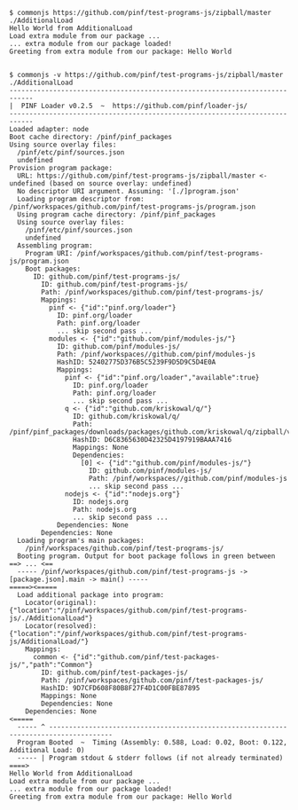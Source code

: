 
    $ commonjs https://github.com/pinf/test-programs-js/zipball/master ./AdditionalLoad
    Hello World from AdditionalLoad
    Load extra module from our package ...
    ... extra module from our package loaded!
    Greeting from extra module from our package: Hello World


    $ commonjs -v https://github.com/pinf/test-programs-js/zipball/master ./AdditionalLoad
    ----------------------------------------------------------------------------
    |  PINF Loader v0.2.5  ~  https://github.com/pinf/loader-js/
    ----------------------------------------------------------------------------
    Loaded adapter: node
    Boot cache directory: /pinf/pinf_packages
    Using source overlay files:
      /pinf/etc/pinf/sources.json
      undefined
    Provision program package:
      URL: https://github.com/pinf/test-programs-js/zipball/master <- undefined (based on source overlay: undefined)
      No descriptor URI argument. Assuming: '[./]program.json'
      Loading program descriptor from: /pinf/workspaces/github.com/pinf/test-programs-js/program.json
      Using program cache directory: /pinf/pinf_packages
      Using source overlay files:
        /pinf/etc/pinf/sources.json
        undefined
      Assembling program:
        Program URI: /pinf/workspaces/github.com/pinf/test-programs-js/program.json
        Boot packages:
          ID: github.com/pinf/test-programs-js/
            ID: github.com/pinf/test-programs-js/
            Path: /pinf/workspaces/github.com/pinf/test-programs-js/
            Mappings:
              pinf <- {"id":"pinf.org/loader"}
                ID: pinf.org/loader
                Path: pinf.org/loader
                ... skip second pass ...
              modules <- {"id":"github.com/pinf/modules-js/"}
                ID: github.com/pinf/modules-js/
                Path: /pinf/workspaces//github.com/pinf/modules-js
                HashID: 52402775D376B5C5239F9D5D9C5D4E0A
                Mappings:
                  pinf <- {"id":"pinf.org/loader","available":true}
                    ID: pinf.org/loader
                    Path: pinf.org/loader
                    ... skip second pass ...
                  q <- {"id":"github.com/kriskowal/q/"}
                    ID: github.com/kriskowal/q/
                    Path: /pinf/pinf_packages/downloads/packages/github.com/kriskowal/q/zipball/v0.3.0~pkg/
                    HashID: D6C8365630D42325D4197919BAAA7416
                    Mappings: None
                    Dependencies:
                      [0] <- {"id":"github.com/pinf/modules-js/"}
                        ID: github.com/pinf/modules-js/
                        Path: /pinf/workspaces//github.com/pinf/modules-js
                        ... skip second pass ...
                  nodejs <- {"id":"nodejs.org"}
                    ID: nodejs.org
                    Path: nodejs.org
                    ... skip second pass ...
                Dependencies: None
            Dependencies: None
      Loading program's main packages:
        /pinf/workspaces/github.com/pinf/test-programs-js/
      Booting program. Output for boot package follows in green between ==> ... <==
      ----- /pinf/workspaces/github.com/pinf/test-programs-js -> [package.json].main -> main() -----
    =====><=====
      Load additional package into program:
        Locator(original): {"location":"/pinf/workspaces/github.com/pinf/test-programs-js/./AdditionalLoad"}
        Locator(resolved): {"location":"/pinf/workspaces/github.com/pinf/test-programs-js/AdditionalLoad/"}
        Mappings:
          common <- {"id":"github.com/pinf/test-packages-js/","path":"Common"}
            ID: github.com/pinf/test-packages-js/
            Path: /pinf/workspaces/github.com/pinf/test-packages-js/
            HashID: 9D7CFD608F80B8F27F4D1C00FBE87895
            Mappings: None
            Dependencies: None
        Dependencies: None
    <=====
      ----- ^ --------------------------------------------------------------------------------------
      Program Booted  ~  Timing (Assembly: 0.588, Load: 0.02, Boot: 0.122, Additional Load: 0)
      ----- | Program stdout & stderr follows (if not already terminated) ====>
    Hello World from AdditionalLoad
    Load extra module from our package ...
    ... extra module from our package loaded!
    Greeting from extra module from our package: Hello World
